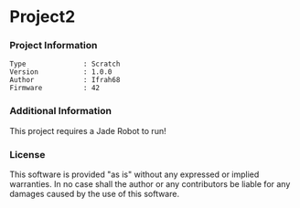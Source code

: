 Project2
================



### Project Information
```
Type              : Scratch
Version           : 1.0.0
Author            : Ifrah68
Firmware          : 42
```

### Additional Information
This project requires a Jade Robot to run!

### License
This software is provided "as is" without any expressed or implied warranties.  In no case shall the author or any contributors be liable for any damages caused by the use of this software.

